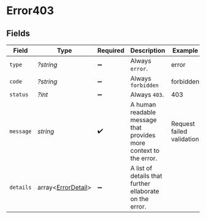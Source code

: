 # Error403


## Fields

| Field                                                             | Type                                                              | Required                                                          | Description                                                       | Example                                                           |
| ----------------------------------------------------------------- | ----------------------------------------------------------------- | ----------------------------------------------------------------- | ----------------------------------------------------------------- | ----------------------------------------------------------------- |
| `type`                                                            | *?string*                                                         | :heavy_minus_sign:                                                | Always `error`.                                                   | error                                                             |
| `code`                                                            | *?string*                                                         | :heavy_minus_sign:                                                | Always `forbidden`                                                | forbidden                                                         |
| `status`                                                          | *?int*                                                            | :heavy_minus_sign:                                                | Always `403`.                                                     | 403                                                               |
| `message`                                                         | *string*                                                          | :heavy_check_mark:                                                | A human readable message that provides more context to the error. | Request failed validation                                         |
| `details`                                                         | array<[ErrorDetail](../ErrorDetail.md)>                           | :heavy_minus_sign:                                                | A list of details that further ellaborate on the error.           |                                                                   |